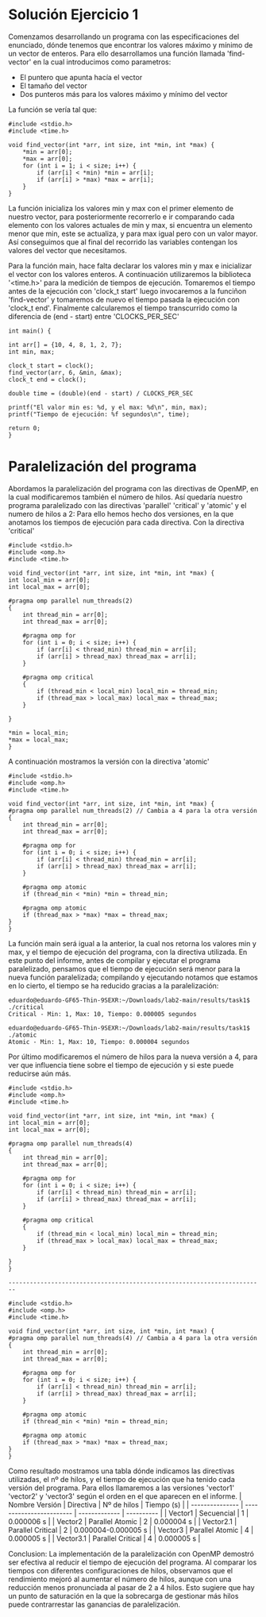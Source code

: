 # Solución Ejercicio 1
Comenzamos desarrollando un programa con las especificaciones del enunciado, dónde tenemos que encontrar los valores máximo
y mínimo de un vector de enteros. Para ello desarrollamos una función llamada 'find-vector' en la cual introducimos como parametros: 
- El puntero que apunta hacía el vector 
- El tamaño del vector 
- Dos punteros más para los valores máximo y mínimo del vector

La función se vería tal que:

    #include <stdio.h>
    #include <time.h>

    void find_vector(int *arr, int size, int *min, int *max) {
        *min = arr[0];
        *max = arr[0];
        for (int i = 1; i < size; i++) {
            if (arr[i] < *min) *min = arr[i];
            if (arr[i] > *max) *max = arr[i];
        }
    }

La función inicializa los valores min y max con el primer elemento de nuestro vector, para posteriormente recorrerlo e ir comparando cada 
elemento con los valores actuales de min y max, si encuentra un elemento menor que min, este se actualiza, y para max igual pero con un valor mayor. 
Así conseguimos que al final del recorrido las variables contengan los valores del vector que necesitamos.

Para la función main, hace falta declarar los valores min y max e inicializar el vector con los valores enteros. 
A continuación utilizaremos la biblioteca '<time.h>' para la medición de tiempos de ejecución. Tomaremos el tiempo antes de la ejecución
con 'clock_t start' luego invocaremos a la funciñon 'find-vector' y tomaremos de nuevo el tiempo pasada la ejecución con 'clock_t end'. 
Finalmente calcularemos el tiempo transcurrido como la diferencia de (end - start) entre 'CLOCKS_PER_SEC'

    int main() {

    int arr[] = {10, 4, 8, 1, 2, 7};
    int min, max;

    clock_t start = clock();
    find_vector(arr, 6, &min, &max);
    clock_t end = clock();

    double time = (double)(end - start) / CLOCKS_PER_SEC

    printf("El valor min es: %d, y el max: %d\n", min, max);
    printf("Tiempo de ejecución: %f segundos\n", time);

    return 0;
    }

# Paralelización del programa
Abordamos la paralelización del programa con las directivas de OpenMP, en la cual modificaremos también el número de hilos.
Así quedaría nuestro programa paralelizado con las directivas 'parallel' 'critical' y 'atomic' y el numero de hilos a 2:
Para ello hemos hecho dos versiones, en la que anotamos los tiempos de ejecución para cada directiva.
Con la directiva 'critical'

    #include <stdio.h>
    #include <omp.h>
    #include <time.h>

    void find_vector(int *arr, int size, int *min, int *max) {
    int local_min = arr[0];
    int local_max = arr[0];

    #pragma omp parallel num_threads(2)
    {
        int thread_min = arr[0];
        int thread_max = arr[0];
        
        #pragma omp for
        for (int i = 0; i < size; i++) {
            if (arr[i] < thread_min) thread_min = arr[i];
            if (arr[i] > thread_max) thread_max = arr[i];
        }
        
        #pragma omp critical
        {
            if (thread_min < local_min) local_min = thread_min;
            if (thread_max > local_max) local_max = thread_max;
        }

    }

    *min = local_min;
    *max = local_max;
    }

A continuación mostramos la versión con la directiva 'atomic'

    #include <stdio.h>
    #include <omp.h>
    #include <time.h>

    void find_vector(int *arr, int size, int *min, int *max) {
    #pragma omp parallel num_threads(2) // Cambia a 4 para la otra versión
    {
        int thread_min = arr[0];
        int thread_max = arr[0];

        #pragma omp for
        for (int i = 0; i < size; i++) {
            if (arr[i] < thread_min) thread_min = arr[i];
            if (arr[i] > thread_max) thread_max = arr[i];
        }

        #pragma omp atomic
        if (thread_min < *min) *min = thread_min;

        #pragma omp atomic
        if (thread_max > *max) *max = thread_max;
    }
    }

La función main será igual a la anterior, la cual nos retorna los valores min y max, y el tiempo de ejecución del programa, con la directiva utilizada.
En este punto del informe, antes de compilar y ejecutar el programa paralelizado, pensamos que el tiempo de ejecución será menor
para la nueva función paralelizada; compilando y ejecutando notamos que estamos en lo cierto, el tiempo se ha reducido gracias a la paralelización:

    eduardo@eduardo-GF65-Thin-9SEXR:~/Downloads/lab2-main/results/task1$ ./critical
    Critical - Min: 1, Max: 10, Tiempo: 0.000005 segundos

    eduardo@eduardo-GF65-Thin-9SEXR:~/Downloads/lab2-main/results/task1$ ./atomic
    Atomic - Min: 1, Max: 10, Tiempo: 0.000004 segundos

Por último modificaremos el número de hilos para la nueva versión a 4, para ver que influencia tiene sobre el tiempo de ejecución y si este puede
reducirse aún más.

    #include <stdio.h>
    #include <omp.h>
    #include <time.h>

    void find_vector(int *arr, int size, int *min, int *max) {
    int local_min = arr[0];
    int local_max = arr[0];

    #pragma omp parallel num_threads(4)
    {
        int thread_min = arr[0];
        int thread_max = arr[0];
        
        #pragma omp for
        for (int i = 0; i < size; i++) {
            if (arr[i] < thread_min) thread_min = arr[i];
            if (arr[i] > thread_max) thread_max = arr[i];
        }
        
        #pragma omp critical
        {
            if (thread_min < local_min) local_min = thread_min;
            if (thread_max > local_max) local_max = thread_max;
        }

    }
    }

    ------------------------------------------------------------------------
    
    #include <stdio.h>
    #include <omp.h>
    #include <time.h>

    void find_vector(int *arr, int size, int *min, int *max) {
    #pragma omp parallel num_threads(4) // Cambia a 4 para la otra versión
    {
        int thread_min = arr[0];
        int thread_max = arr[0];

        #pragma omp for
        for (int i = 0; i < size; i++) {
            if (arr[i] < thread_min) thread_min = arr[i];
            if (arr[i] > thread_max) thread_max = arr[i];
        }

        #pragma omp atomic
        if (thread_min < *min) *min = thread_min;

        #pragma omp atomic
        if (thread_max > *max) *max = thread_max;
    }
    }

Como resultado mostramos una tabla dónde indicamos las directivas utilizadas, el nº de hilos, y el tiempo de ejecución que ha tenido cada versión del programa.
Para ellos llamaremos a las versiones 'vector1' 'vector2' y 'vector3' según el orden en el que aparecen en el informe.
|  Nombre Versión   |     Directiva             |  Nº de hilos  | Tiempo (s) |
|  ---------------  | ------------------------  | ------------- | ---------- |
|      Vector1      |  Secuencial               |      1        | 0.000006 s |
|      Vector2      | Parallel Atomic           |      2        | 0.000004 s |
|      Vector2.1    | Parallel Critical         |      2        | 0.000004-0.000005 s |
|      Vector3      | Parallel Atomic           |      4        | 0.000005 s |
|      Vector3.1    | Parallel Critical         |      4        | 0.000005 s |

Conclusion: La implementación de la paralelización con OpenMP demostró ser efectiva al reducir el tiempo de ejecución del programa. 
Al comparar los tiempos con diferentes configuraciones de hilos, observamos que el rendimiento mejoró al aumentar el número de hilos, aunque con una reducción menos pronunciada al pasar de 2 a 4 hilos. 
Esto sugiere que hay un punto de saturación en la que la sobrecarga de gestionar más hilos puede contrarrestar las ganancias de paralelización.
